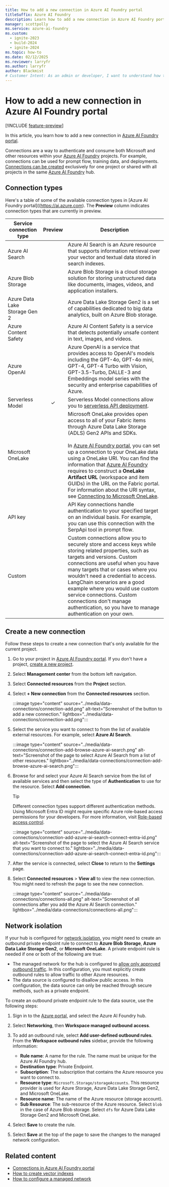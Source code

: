 ```yaml
---
title: How to add a new connection in Azure AI Foundry portal
titleSuffix: Azure AI Foundry
description: Learn how to add a new connection in Azure AI Foundry portal.
manager: scottpolly
ms.service: azure-ai-foundry
ms.custom:
  - ignite-2023
  - build-2024
  - ignite-2024
ms.topic: how-to
ms.date: 02/12/2025
ms.reviewer: larryfr
ms.author: larryfr
author: Blackmist
# Customer Intent: As an admin or developer, I want to understand how to add new connections in Azure AI Foundry portal.
---
```


# How to add a new connection in Azure AI Foundry portal

[!INCLUDE [feature-preview](../includes/feature-preview.md)]

In this article, you learn how to add a new connection in [Azure AI Foundry portal](https://ai.azure.com).

Connections are a way to authenticate and consume both Microsoft and other resources within your [Azure AI Foundry](https://ai.azure.com) projects. For example, connections can be used for prompt flow, training data, and deployments. [Connections can be created](../how-to/connections-add.md) exclusively for one project or shared with all projects in the same [Azure AI Foundry](https://ai.azure.com) hub. 

## Connection types

Here's a table of some of the available connection types in [Azure AI Foundry portal]((https://ai.azure.com). The __Preview__ column indicates connection types that are currently in preview.

| Service connection type | Preview | Description |
| --- |:---:| --- |
| Azure AI Search | |  Azure AI Search is an Azure resource that supports information retrieval over your vector and textual data stored in search indexes. |
| Azure Blob Storage | | Azure Blob Storage is a cloud storage solution for storing unstructured data like documents, images, videos, and application installers. |
| Azure Data Lake Storage Gen 2 | | Azure Data Lake Storage Gen2 is a set of capabilities dedicated to big data analytics, built on Azure Blob storage. |
| Azure Content Safety | | Azure AI Content Safety is a service that detects potentially unsafe content in text, images, and videos. |
| Azure OpenAI || Azure OpenAI is a service that provides access to OpenAI's models including the GPT-4o, GPT-4o mini, GPT-4, GPT-4 Turbo with Vision, GPT-3.5-Turbo, DALLE-3 and Embeddings model series with the security and enterprise capabilities of Azure. |
| Serverless Model | ✓ | Serverless Model connections allow you to [serverless API deployment](deploy-models-serverless.md). |
| Microsoft OneLake | | Microsoft OneLake provides open access to all of your Fabric items through Azure Data Lake Storage (ADLS) Gen2 APIs and SDKs.<br/><br/>In [Azure AI Foundry portal](https://ai.azure.com), you can set up a connection to your OneLake data using a OneLake URI. You can find the information that [Azure AI Foundry](https://ai.azure.com) requires to construct a __OneLake Artifact URL__ (workspace and item GUIDs) in the URL on the Fabric portal. For information about the URI syntax, see [Connecting to Microsoft OneLake](/fabric/onelake/onelake-access-api). |
| API key || API Key connections handle authentication to your specified target on an individual basis. For example, you can use this connection with the SerpApi tool in prompt flow.  |
| Custom || Custom connections allow you to securely store and access keys while storing related properties, such as targets and versions. Custom connections are useful when you have many targets that or cases where you wouldn't need a credential to access. LangChain scenarios are a good example where you would use custom service connections. Custom connections don't manage authentication, so you have to manage authentication on your own. |

## Create a new connection

Follow these steps to create a new connection that's only available for the current project.

1. Go to your project in [Azure AI Foundry portal](https://ai.azure.com). If you don't have a project, [create a new project](./create-projects.md).
1. Select __Management center__ from the bottom left navigation.
1. Select __Connected resources__ from the __Project__ section.
1. Select __+ New connection__ from the __Connected resources__ section.

    :::image type="content" source="../media/data-connections/connection-add.png" alt-text="Screenshot of the button to add a new connection." lightbox="../media/data-connections/connection-add.png":::

1. Select the service you want to connect to from the list of available external resources. For example, select __Azure AI Search__.

    :::image type="content" source="../media/data-connections/connection-add-browse-azure-ai-search.png" alt-text="Screenshot of the page to select Azure AI Search from a list of other resources." lightbox="../media/data-connections/connection-add-browse-azure-ai-search.png":::

1. Browse for and select your Azure AI Search service from the list of available services and then select the type of __Authentication__ to use for the resource. Select __Add connection__.

    > [!TIP]
    > Different connection types support different authentication methods. Using Microsoft Entra ID might require specific Azure role-based access permissions for your developers. For more information, visit [Role-based access control](../concepts/rbac-ai-studio.md#scenario-connections-using-microsoft-entra-id-authentication).

    :::image type="content" source="../media/data-connections/connection-add-azure-ai-search-connect-entra-id.png" alt-text="Screenshot of the page to select the Azure AI Search service that you want to connect to." lightbox="../media/data-connections/connection-add-azure-ai-search-connect-entra-id.png":::

1. After the service is connected, select __Close__ to return to the __Settings__ page.
1. Select __Connected resources__ > __View all__ to view the new connection. You might need to refresh the page to see the new connection.

    :::image type="content" source="../media/data-connections/connections-all.png" alt-text="Screenshot of all connections after you add the Azure AI Search connection." lightbox="../media/data-connections/connections-all.png":::

## Network isolation

If your hub is configured for [network isolation](configure-managed-network.md), you might need to create an outbound private endpoint rule to connect to __Azure Blob Storage__, __Azure Data Lake Storage Gen2__, or __Microsoft OneLake__. A private endpoint rule is needed if one or both of the following are true:

- The managed network for the hub is configured to [allow only approved outbound traffic](configure-managed-network.md#configure-a-managed-virtual-network-to-allow-only-approved-outbound). In this configuration, you must explicitly create outbound rules to allow traffic to other Azure resources.
- The data source is configured to disallow public access. In this configuration, the data source can only be reached through secure methods, such as a private endpoint.

To create an outbound private endpoint rule to the data source, use the following steps:

1. Sign in to the [Azure portal](https://portal.azure.com), and select the Azure AI Foundry hub.
1. Select __Networking__, then __Workspace managed outbound access__.
1. To add an outbound rule, select __Add user-defined outbound rules__. From the __Workspace outbound rules__ sidebar, provide the following information:
    
    - __Rule name__: A name for the rule. The name must be unique for the Azure AI Foundry hub.
    - __Destination type__: Private Endpoint.
    - __Subscription__: The subscription that contains the Azure resource you want to connect to.
    - __Resource type__: `Microsoft.Storage/storageAccounts`. This resource provider is used for Azure Storage, Azure Data Lake Storage Gen2, and Microsoft OneLake.
    - __Resource name__: The name of the Azure resource (storage account).
    - __Sub Resource__: The sub-resource of the Azure resource. Select `blob` in the case of Azure Blob storage. Select `dfs` for Azure Data Lake Storage Gen2 and Microsoft OneLake. 
  
1. Select __Save__ to create the rule.

1. Select __Save__ at the top of the page to save the changes to the managed network configuration.

## Related content

- [Connections in Azure AI Foundry portal](../concepts/connections.md)
- [How to create vector indexes](../how-to/index-add.md)
- [How to configure a managed network](configure-managed-network.md)
